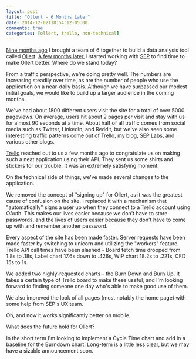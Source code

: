 ```yaml
---
layout: post
title: "Ollert - 6 Months Later"
date: 2014-12-02T18:54:12-05:00
comments: true
categories: [ollert, trello, non-technical]
---
```


[Nine months ago](/blog/2014/03/17/sep-startup-weekend-ollert) I brought a team of 6 together to build a data analysis tool called [Ollert](https://ollertapp.com). [A few months later](/blog/2014/07/13/ollert-reveal-the-data-behind-your-trello-boards), I started working with [SEP](//sep.com) to find time to make Ollert better. Where do we stand today?

From a traffic perspective, we're doing pretty well. The numbers are increasing steadily over time, as are the number of people who use the application on a near-daily basis. Although we have surpassed our modest initial goals, we would like to build up a larger audience in the coming months.

We've had about 1800 different users visit the site for a total of over 5000 pageviews. On average, users hit about 2 pages per visit and stay with us for almost 90 seconds at a time. About half of all traffic comes from social media such as Twitter, LinkedIn, and Reddit, but we've also seen some interesting traffic patterns come out of Trello, [my blog](/), [SEP Labs](//sep.com/labs), and various other blogs.

[Trello](//trello.com) reached out to us a few months ago to congratulate us on making such a neat application using their API. They sent us some shirts and stickers for our trouble. It was an extremely satisfying moment.

On the technical side of things, we've made several changes to the application.

We removed the concept of "signing up" for Ollert, as it was the greatest cause of confusion on the site. I replaced it with a mechanism that "automatically" signs a user up when they connect to a Trello account using OAuth. This makes our lives easier because we don't have to store passwords, and the lives of users easier because they don't have to come up with and remember another password.

Every aspect of the site has been made faster. Server requests have been made faster by switching to unicorn and utilizing the "workers" feature. Trello API call times have been slashed - Board fetch time dropped from 1.8s to .18s, Label chart 17.6s down to .426s, WIP chart 18.2s to .221s, CFD 15s to 1s.

We added two highly-requested charts - the Burn Down and Burn Up. It takes a certain type of Trello board to make these useful, and I'm looking forward to finding someone one day who's able to make good use of them.

We also improved the look of all pages (most notably the home page) with some help from SEP's UX team.

Oh, and now it works significantly better on mobile.

What does the future hold for Ollert?

In the short term I'm looking to implement a Cycle Time chart and add in a baseline for the Burndown chart. Long-term is a little less clear, but we may have a sizable announcement soon.
